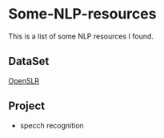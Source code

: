 # Some-NLP-resources
This is a list of  some NLP resources I found.


## DataSet

[OpenSLR](http://www.openslr.org/resources.php)

## Project

- specch recognition


